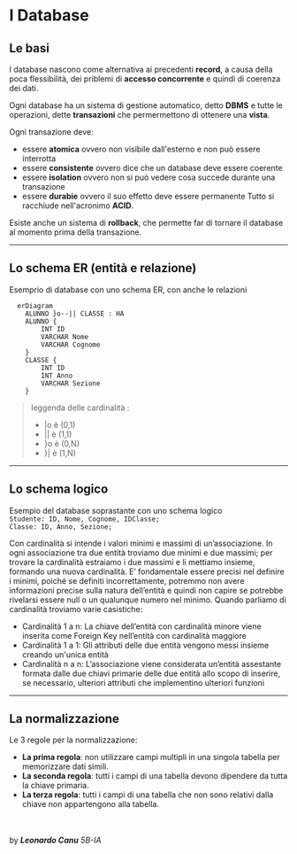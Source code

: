 # I Database
## Le basi
I database nascono come alternativa ai precedenti **record**, a causa della poca flessibilità, dei priblemi di **accesso concorrente** e quindi di coerenza dei dati.<br>

Ogni database ha un sistema di gestione automatico, detto **DBMS** e tutte le operazioni, dette **transazioni** che permermettono di ottenere una **vista**.<br>

Ogni transazione deve:
- essere **atomica** ovvero non visibile dall'esterno e non può essere interrotta
- essere **consistente** ovvero dice che un database deve essere coerente
- essere **isolation** ovvero non si può vedere cosa succede durante una transazione
- essere **durabie** ovvero il suo effetto deve essere permanente
Tutto si racchiude nell'acronimo **ACID**.

Esiste anche un sistema di **rollback**, che permette far di tornare il database al momento prima della transazione.

---

## Lo schema ER (entità e relazione)
Esemprio di database con uno schema ER, con anche le relazioni

```mermaid
  erDiagram
    ALUNNO }o--|| CLASSE : HA
    ALUNNO {
        INT ID
        VARCHAR Nome
        VARCHAR Cognome
    }    
    CLASSE {
        INT ID
        INT Anno
        VARCHAR Sezione
    }
```
> leggenda delle cardinalità :
> - |o è (0,1)
> - || è (1,1)
> - }o è (0,N)
> - }| è (1,N) 

---

## Lo schema logico
Esempio del database soprastante con uno schema logico<br>
`Studente: ID, Nome, Cognome, IDClasse;`<br>
`Classe: ID, Anno, Sezione;`<br>

Con cardinalità si intende i valori minimi e massimi di un’associazione. In ogni associazione tra due
entità troviamo due minimi e due massimi; per trovare la cardinalità estraiamo i due massimi e li
mettiamo insieme, formando una nuova cardinalità. E’ fondamentale essere precisi nel definire i
minimi, poiché se definiti incorrettamente, potremmo non avere informazioni precise sulla natura
dell’entità e quindi non capire se potrebbe rivelarsi essere null o un qualunque numero nel minimo.
Quando parliamo di cardinalità troviamo varie casistiche:
- Cardinalità 1 a n: La chiave dell’entità con cardinalità minore viene inserita come Foreign Key
nell’entità con cardinalità maggiore
- Cardinalità 1 a 1: Gli attributi delle due entità vengono messi insieme creando un'unica entità
- Cardinalità n a n: L’associazione viene considerata un’entità assestante formata dalle due
chiavi primarie delle due entità allo scopo di inserire, se necessario, ulteriori attributi che
implementino ulteriori funzioni  

---

## La normalizzazione
Le 3 regole per la normalizzazione:
- **La prima regola**: non utilizzare campi multipli in una singola tabella per memorizzare dati simili.
- **La seconda regola**: tutti i campi di una tabella devono dipendere da tutta la chiave primaria.
- **La terza regola**: tutti i campi di una tabella che non sono relativi dalla chiave non appartengono alla tabella.

<br><br>
by ***Leonardo Canu*** *5B-IA*

